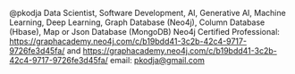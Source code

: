 @pkodja
Data Scientist, Software Development, AI, Generative AI, Machine Learning, Deep Learning, Graph Database (Neo4j), Column Database (Hbase), Map or Json Database (MongoDB)
Neo4j Certified Professional: https://graphacademy.neo4j.com/c/b19bdd41-3c2b-42c4-9717-9726fe3d45fa/ and https://graphacademy.neo4j.com/c/b19bdd41-3c2b-42c4-9717-9726fe3d45fa/
email: pkodja@gmail.com

<!---
pkodja/pkodja is a ✨ special ✨ repository because its `README.md` (this file) appears on your GitHub profile.
You can click the Preview link to take a look at your changes.
--->

